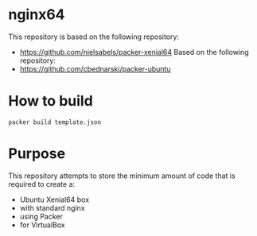# nginx64

This repository is based on the following repository:
- https://github.com/nielsabels/packer-xenial64
Based on the following repository:
- https://github.com/cbednarski/packer-ubuntu

# How to build

    packer build template.json

# Purpose

This repository attempts to store the minimum amount of code that is required to create a:
- Ubuntu Xenial64 box
- with standard nginx
- using Packer
- for VirtualBox
